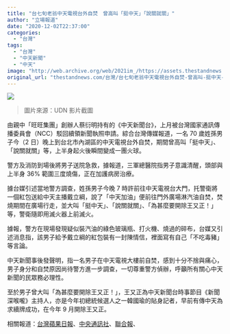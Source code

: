 ```yaml
---
title: "台七旬老翁中天電視台外自焚　曾高叫「挺中天」「說關就關」"
author: "立場報道"
date: "2020-12-02T22:37:00"
categories:
  - "台灣"
tags:
  - "台灣"
  - "中天新聞"
  - "中天"
image: "http://web.archive.org/web/2021im_/https://assets.thestandnews.com/media/photos/20201202aa-36_dIAP9_StRkV6s.png"
original_url: "thestandnews.com/台灣/台七旬老翁中天電視台外自焚-曾高叫-挺中天-說關就關"
---
```

![](http://web.archive.org/web/2021im_/https://assets.thestandnews.com/media/photos/20201202aa-36_dIAP9_StRkV6s.png)
> 圖片來源：UDN 影片截圖

由親中「旺旺集團」創辦人蔡衍明持有的《中天新聞台》，上月被台灣國家通訊傳播委員會（NCC）駁回續領新聞執照申請。綜合台灣傳媒報道，一名 70 歲姓孫男子今（2 日）晚上到台北市內湖區的中天電視台外自焚，期間曾高叫「挺中天」、「說關就關」等，上半身起火後瞬間變成一團火球。

警方及消防到場後將男子送院急救，據報道，三軍總醫院指男子意識清醒，頭部與上半身 36% 範圍三度燒傷，正在加護病房治療。

據台媒引述當地警方調查，姓孫男子今晚 7 時許前往中天電視台大門，托警衛將一個紅包送給中天主播戴立綱，說了「中天加油」便前往門外廣場淋汽油自焚，焚燒期間在廣場行走，並大叫「挺中天」、「說關就關」、「為甚麼要開除王又正！」等，警衛隨即用滅火器上前滅火。

據報，警方在現場發現疑似裝汽油的綠色玻璃瓶、打火機、燒過的碎布，台媒又引述消息指，該男子給予戴立綱的紅包裝有一封陳情信，裡面寫有自己「不吃毒豬」等言論。

中天新聞事後發聲明，指一名男子在中天電視大樓前自焚，感到十分不捨與痛心，男子身分和自焚原因尚待警方進一步調查，一切尊重警方偵辦，呼籲所有關心中天新聞的民眾務必理性。

至於男子曾大叫「為甚麼要開除王又正！」，王又正為中天新聞台時事節目《新聞深喉嚨》主持人，亦是今年初總統候選人之一韓國瑜的貼身記者，早前有傳中天為求續牌成功，在今年 9 月開除王又正。

相關報道：[台灣蘋果日報](http://web.archive.org/web/20211229070058/https://tw.appledaily.com/local/20201202/CK3TXZ3GJFEF3A6PP3PJW35EI4/?fbclid=IwAR25Y-5ISC7TRIPDZopc1TFNj0ZWy3dX3RLCAOkZMdldBSLgRm_z4ZeaTQA)、[中央通訊社](http://web.archive.org/web/20211229070058/https://www.cna.com.tw/news/firstnews/202012025007.aspx?fbclid=IwAR3XwGug-hT7d3KenZ3sZk1us0pgglQIN3j0IZtF2grNUvIdEcNV9cp19Pw)、[聯合報](http://web.archive.org/web/20211229070058/https://udn.com/news/story/7315/5061236)、